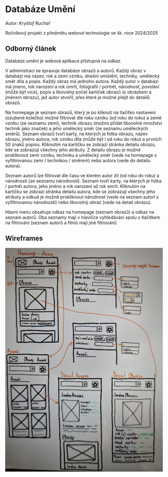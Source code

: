 # Databáze Umění 
*Autor: Kryštof Ruchař*

Ročníkový projekt z předmětu webové technologie ve šk. roce 2024/2025

## Odborný článek
Databáze umění je webová aplikace přístupná na *odkaz*.

V administraci se spravuje databáze obrazů a autorů. Každý obraz v databázi má název, rok a zemi vzniku, dnešní umístění, techniky, umělecký směr díla a popis. Každý obraz má jednoho autora. Každý autor v databázi má jmeno, rok narození a rok úmrtí, fotografii / portrét, národnost, povolání (může být více), popis a libovolný počet kartiček obrazů (s obrázkem a jménem obrazu), jež autor stvořil, přes které je možné přejít do detailů obrazů.

Na homepage je seznam obrazů, který je po kliknutí na tlačítko nastavení (ozubené kolečko) možné filtrovat dle roku vzniku (od roku do roku) a země vzniku (ze seznamu zemí), technik obrazu (možno přidat libovolné množství technik jako značek) a jeho umělecký směr (ze seznamu uměleckých směrů). Seznam obrazů tvoří karty, na kterých je fotka obrazu, název obrazu, jméno autora, rok vzniku díla (může být i od roku do roku) a prvních 50 znaků popisu. Kliknutím na kartičku se zobrazí stránka detailu obrazu, kde se zobrazují všechny jeho atributy. Z detailu obrazu je možné prokliknout zemi vzniku, techniku a umělecký směr (vede na homepage s vyfiltrovanou zemí / technikou / směrem) nebo autora (vede do detailu autora). 

Seznam autorů lze filtrovat dle času ve kterém autor žil (od roku do roku) a národnosti (ze seznamu národností). Seznam tvoří karty, na kterých je fotka / portrét autora, jeho jméno a rok narození až rok smrti. Kliknutím na kartičku se zobrazí stránka detailu autora, kde se zobrazují všechny jeho atributy a odkud je možné prokliknout národnost (vede na seznam autorl s vyfiltrovanou národností) nebo libovolný obraz (vede na detail obrazu).

Hlavní menu obsahuje odkaz na homepage (seznam obrazů) a odkaz na seznam autorů. Oba seznamy mají v hlavičce vyhledávání spolu s tlačítkem na filtrování (seznam autorů a filmů mají jiné filtrování)

## Wireframes
![Wireframe](https://github.com/gyarab/2024_wt_prj_ruchar/blob/main/Wireframe.jpg)
